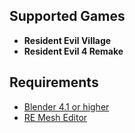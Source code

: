 ## Supported Games
- **Resident Evil Village**
- **Resident Evil 4 Remake**

## Requirements
* [Blender 4.1 or higher](https://www.blender.org/download/)
* [RE Mesh Editor](https://github.com/NSACloud/RE-Mesh-Editor/tree/main)
